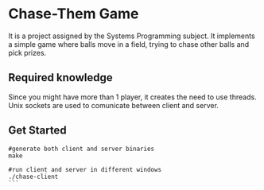 # Chase-Them Game

It is a project assigned by the Systems Programming subject. It implements a simple game where balls move in a field, trying to chase other balls and pick prizes.

## Required knowledge

Since you might have more than 1 player, it creates the need to use threads. Unix sockets are used to comunicate between client and server.

## Get Started 

````
#generate both client and server binaries
make

#run client and server in different windows
./chase-client
```
